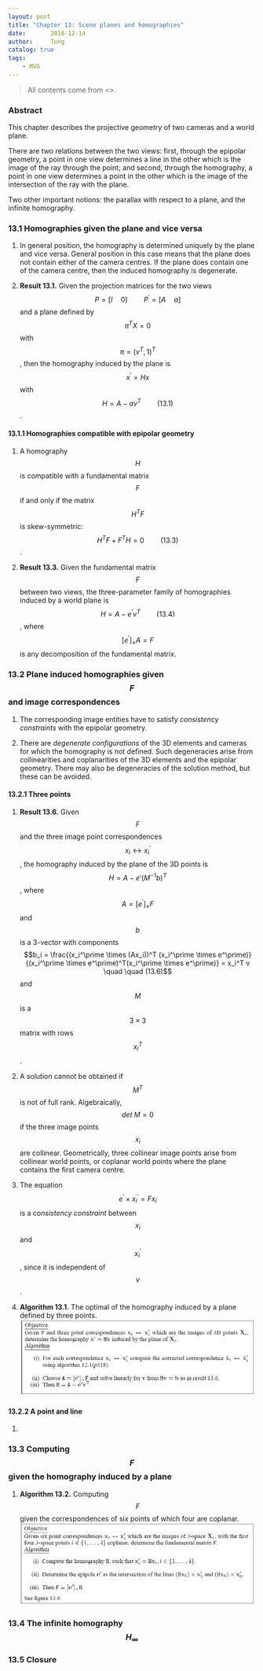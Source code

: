 ```yaml
---
layout: post
title: "Chapter 13: Scene planes and homographies"
date:       2018-12-14
author:     Tong
catalog: true
tags:
    - MVG
---
```


> All contents come from <<Multiple View Geometry in Computer Vision>>.

### Abstract

This chapter describes the projective geometry of two cameras and a world plane.

There are two relations between the two views: first, through the epipolar geometry, a point in one view determines a line in the other which is the image of the ray through the point; and second, through the homography, a point in one view determines a point in the other which is the image of the intersection of the ray with the plane.

Two other important notions: the parallax with respect to a plane, and the infinite homography.

### 13.1 Homographies given the plane and vice versa

1. In general position, the homography is determined uniquely by the plane and vice versa. General position in this case means that the plane does not contain either of the camera centres. If the plane does contain one of the camera centre, then the induced homography is degenerate.

2. __Result 13.1.__ Given the projection matrices for the two views $$P=[I \quad 0] \quad \quad P^\prime=[A \quad a]$$ and a plane defined by $$\pi ^T X = 0$$ with $$\pi = (v^T,1)^T$$, then the homography induced by the plane is $$x^\prime=Hx$$ with $$H=A-av^T \quad \quad (13.1)$$.

#### 13.1.1 Homographies compatible with epipolar geometry

1. A homography $$H$$ is compatible with a fundamental matrix $$F$$ if and only if the matrix $$H^T F$$ is skew-symmetric: $$H^T F + F^T H= 0 \quad \quad (13.3)$$.

2. __Result 13.3.__ Given the fundamental matrix $$F$$ between two views, the three-parameter family of homographies induced by a world plane is $$H=A-e^\prime v^T \quad \quad (13.4)$$, where $$\left [ e^\prime \right ]_ \times A = F$$ is any decomposition of the fundamental matrix.

### 13.2 Plane induced homographies given $$F$$ and image correspondences

1. The corresponding image entities have to satisfy _consistency constraints_ with the epipolar geometry.

2. There are _degenerate configurations_ of the 3D elements and cameras for which the homography is not defined. Such degeneracies arise from collinearities and coplanarities of the 3D elements and the epipolar geometry. There may also be degeneracies of the solution method, but these can be avoided.

#### 13.2.1 Three points  

1. __Result 13.6.__ Given $$F$$ and the three image point correspondences $$x_i \leftrightarrow x_i^\prime$$, the homography induced by the plane of the 3D points is $$H=A-e\prime (M^{-1}b)^T$$, where $$A=\left [ e^\prime \right ]_ \times F$$ and $$b$$ is a 3-vector with components $$b_i = \frac{(x_i^\prime \times (Ax_i))^T (x_i^\prime \times e^\prime)}{(x_i^\prime \times e^\prime)^T(x_i^\prime \times e^\prime)} = x_i^T v \quad \quad (13.6)$$ and $$M$$ is a $$3 \times 3$$ matrix with rows $$x_i^T$$.

2. A solution cannot be obtained if $$M^T$$ is not of full rank. Algebraically, $$det \; M = 0$$ if the three image points $$x_i$$ are collinear. Geometrically, three collinear image points arise from collinear world points, or coplanar world points where the plane contains the first camera centre.

3. The equation $$e^\prime \times x_i^\prime = Fx_i$$ is a _consistency constraint_ between $$x_i$$ and $$x_i^\prime$$, since it is independent of $$v$$.

4. __Algorithm 13.1.__ The optimal of the homography induced by a plane defined by three points.
![](https://raw.githubusercontent.com/TongLing916/tongling916.github.io/master/img/post-optimal-estimate-of-homography.JPG)

#### 13.2.2 A point and line

1.


### 13.3 Computing $$F$$ given the homography induced by a plane

1. __Algorithm 13.2.__ Computing $$F$$ given the correspondences of six points of which four are coplanar.
![](https://raw.githubusercontent.com/TongLing916/tongling916.github.io/master/img/post-compute-F.JPG)

### 13.4 The infinite homography $$H_\infty$$

### 13.5 Closure

